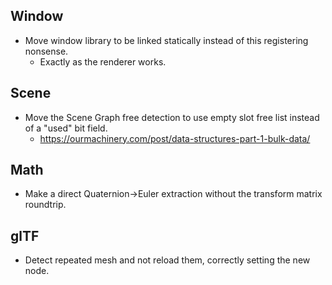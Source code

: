 ## Window

- Move window library to be linked statically instead of this registering nonsense.
  - Exactly as the renderer works.

## Scene

- Move the Scene Graph free detection to use empty slot free list instead of a "used" bit field.
  - https://ourmachinery.com/post/data-structures-part-1-bulk-data/

## Math

- Make a direct Quaternion->Euler extraction without the transform matrix roundtrip.

## glTF

- Detect repeated mesh and not reload them, correctly setting the new node.
